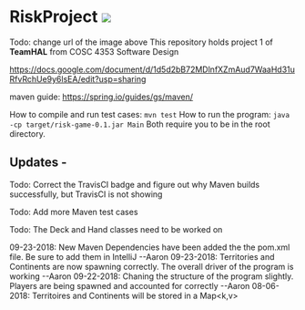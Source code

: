 # RiskProject ![](https://travis-ci.com/AlexMilligan/RiskProject.svg?token=w9mHzsjxCWQjxg31ooki&branch=master)<br>
Todo: change url of the image above
This repository holds project 1 of **TeamHAL** from COSC 4353 Software Design

https://docs.google.com/document/d/1d5d2bB72MDlnfXZmAud7WaaHd31uRfvRchUe9y6lsEA/edit?usp=sharing

maven guide: https://spring.io/guides/gs/maven/

How to compile and run test cases: `mvn test`
How to run the program: `java -cp target/risk-game-0.1.jar Main`
Both require you to be in the root directory.

Updates - 
-----------------
Todo: Correct the TravisCI badge and figure out why Maven builds successfully, but TravisCI is not showing

Todo: Add more Maven test cases

Todo: The Deck and Hand classes need to be worked on

09-23-2018: New Maven Dependencies have been added the the pom.xml file. Be sure to add them in IntelliJ --Aaron
09-23-2018: Territories and Continents are now spawning correctly. The overall driver of the program is working --Aaron
09-22-2018: Chaning the structure of the program slightly. Players are being spawned and accounted for correctly --Aaron
08-06-2018: Territoires and Continents will be stored in a Map<k,v>
